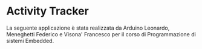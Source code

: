 # Activity Tracker
La seguente applicazione è stata realizzata da Arduino Leonardo, Meneghetti Federico e Visona' Francesco per il corso di Programmazione di sistemi Embedded.